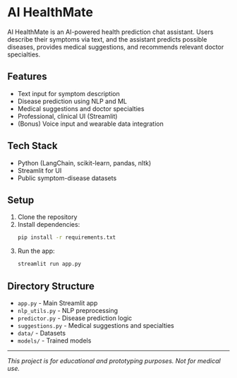 # AI HealthMate

AI HealthMate is an AI-powered health prediction chat assistant. Users describe their symptoms via text, and the assistant predicts possible diseases, provides medical suggestions, and recommends relevant doctor specialties.

## Features

- Text input for symptom description
- Disease prediction using NLP and ML
- Medical suggestions and doctor specialties
- Professional, clinical UI (Streamlit)
- (Bonus) Voice input and wearable data integration

## Tech Stack

- Python (LangChain, scikit-learn, pandas, nltk)
- Streamlit for UI
- Public symptom-disease datasets

## Setup

1. Clone the repository
2. Install dependencies:
   ```bash
   pip install -r requirements.txt
   ```
3. Run the app:
   ```bash
   streamlit run app.py
   ```

## Directory Structure

- `app.py` - Main Streamlit app
- `nlp_utils.py` - NLP preprocessing
- `predictor.py` - Disease prediction logic
- `suggestions.py` - Medical suggestions and specialties
- `data/` - Datasets
- `models/` - Trained models

---

_This project is for educational and prototyping purposes. Not for medical use._
